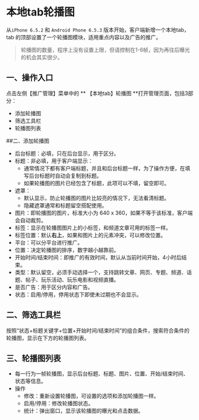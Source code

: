 # 本地tab轮播图
从```iPhone 6.5.2``` 和 ```Android Phone 6.5.3``` 版本开始，客户端新增一个本地tab，tab 的顶部设置了一个轮播图模块，适用重点内容以及广告的推广。
> 轮播图的数量，程序上没有设置上限，但请控制在1-6帧，因为再往后曝光的机会其实很少。

## 一、操作入口
点击左侧【推广管理】菜单中的 ** 【本地tab】轮播图 **打开管理页面，包括3部分：
- 添加轮播图
- 筛选工具栏
- 轮播图列表

##二、添加轮播图
- 后台标题：必填，只在后台显示，用于区分。
- 标题：非必填，用于客户端显示：
    -  通常情况下都有客户端标题，并且和后台标题一样，为了操作方便，在填写后台标题时自动会复制到标题。
    -  如果轮播图的图片已经包含了标题，此项可以不填，留空即可。
- 遮罩：
    - 默认显示，防止轮播图的图片比较亮的情况下，无法看清标题。
    - 隐藏遮罩通常和标题留空搭配使用。
- 图片：即轮播图的图片，标准大小为 640 x 360，如果不等于该标准，客户端会自动裁剪。
- 标签：显示在轮播图图片上的小标签，和频道文章可用的标签一样。
- 标签位置：默认**右上**，如果和图片上的元素冲突，可以修改位置。
- 平台：可以分平台进行推广。
- 位置：决定轮播图的排序，数字越小越靠前。
- 开始时间/结束时间：即推广的有效时间，默认从当前时间开始，4小时后结束。
- 类型：默认留空，必须手动选择一个，支持跳转文章、网页、专题、频道、话题、帖子、玩乐活动、玩乐电影和视频直播。
- 是否广告：用于区分内容和广告。
- 状态：启用/停用，停用状态下即使未过期也不会显示。

## 二、筛选工具栏
按照“状态+标题关键字+位置+开始时间/结束时间”的组合条件，搜索符合条件的轮播图，显示在下方的轮播图列表。

## 三、轮播图列表
- 每一行为一帧轮播图，显示后台标题、标题、图片、位置、开始/结束时间、状态等信息。
- 操作
    - 修改：重新设置轮播图，可设置的选项和添加轮播图一样。
    - 启用/停用：修改轮播图状态。
    - 统计：弹出窗口，显示该轮播图的曝光和点击数据。